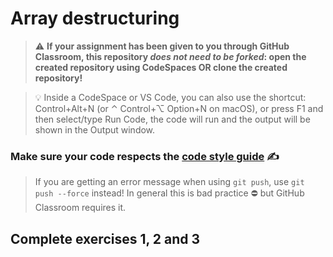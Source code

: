 # Array destructuring

> ⚠️ **If your assignment has been given to you through GitHub Classroom, this repository *does not need to be forked*: open the created repository using CodeSpaces OR clone the created repository!**

> 💡 Inside a CodeSpace or VS Code, you can also use the shortcut: Control+Alt+N (or ⌃ Control+⌥ Option+N on macOS), or press F1 and then select/type Run Code, the code will run and the output will be shown in the Output window.

### Make sure your code respects the [code style guide](https://syllabus.codeyourfuture.io/guides/code-style-guide) ✍️

> If you are getting an error message when using `git push`, use `git push --force` instead! In general this is bad practice ⛔️ but GitHub Classroom requires it.

## Complete exercises 1, 2 and 3